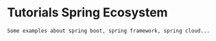 # Tutorials Spring Ecosystem
    Some examples about spring boot, spring framework, spring cloud...
